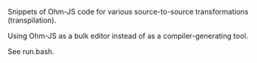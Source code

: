 Snippets of Ohm-JS code for various source-to-source transformations (transpilation).

Using Ohm-JS as a bulk editor instead of as a compiler-generating tool.

See run.bash.
